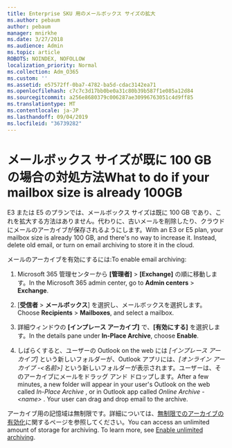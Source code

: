 ```yaml
---
title: Enterprise SKU 用のメールボックス サイズの拡大
ms.author: pebaum
author: pebaum
manager: mnirkhe
ms.date: 3/27/2018
ms.audience: Admin
ms.topic: article
ROBOTS: NOINDEX, NOFOLLOW
localization_priority: Normal
ms.collection: Adm_O365
ms.custom: ''
ms.assetid: e57572ff-0ba7-4782-ba5d-cdac3142ea71
ms.openlocfilehash: c7c7c3d17bb0be0a31c80b39b587f1e085a12d84
ms.sourcegitcommit: a256e8680379c006287ae30996763051c4d9ff85
ms.translationtype: MT
ms.contentlocale: ja-JP
ms.lasthandoff: 09/04/2019
ms.locfileid: "36739282"
---
```

# <a name="what-to-do-if-your-mailbox-size-is-already-100gb"></a><span data-ttu-id="2b441-102">メールボックス サイズが既に 100 GB の場合の対処方法</span><span class="sxs-lookup"><span data-stu-id="2b441-102">What to do if your mailbox size is already 100GB</span></span>

<span data-ttu-id="2b441-p101">E3 または E5 のプランでは、メールボックス サイズは既に 100 GB であり、これを拡大する方法はありません。代わりに、古いメールを削除したり、クラウドにメールのアーカイブが保存されるようにします。</span><span class="sxs-lookup"><span data-stu-id="2b441-p101">With an E3 or E5 plan, your mailbox size is already 100 GB, and there's no way to increase it. Instead, delete old email, or turn on email archiving to store it in the cloud.</span></span> 
  
<span data-ttu-id="2b441-105">メールのアーカイブを有効にするには:</span><span class="sxs-lookup"><span data-stu-id="2b441-105">To enable email archiving:</span></span>
  
1. <span data-ttu-id="2b441-106">Microsoft 365 管理センターから **[管理者]** \> **[Exchange]** の順に移動します。</span><span class="sxs-lookup"><span data-stu-id="2b441-106">In the Microsoft 365 admin center, go to **Admin centers** \> **Exchange**.</span></span> 
    
2. <span data-ttu-id="2b441-107">[**受信者** \> **メールボックス**] を選択し、メールボックスを選択します。</span><span class="sxs-lookup"><span data-stu-id="2b441-107">Choose **Recipients** \> **Mailboxes**, and select a mailbox.</span></span> 
    
3. <span data-ttu-id="2b441-108">詳細ウィンドウの **[インプレース アーカイブ]** で、**[有効にする]** を選択します。</span><span class="sxs-lookup"><span data-stu-id="2b441-108">In the details pane under **In-Place Archive**, choose **Enable**.</span></span> 
    
4. <span data-ttu-id="2b441-p102">しばらくすると、ユーザーの Outlook on the web には *[インプレース アーカイブ]* という新しいフォルダーが、Outlook アプリには、*[オンライン アーカイブ -\<名前\>]* という新しいフォルダーが表示されます。ユーザーは、そのアーカイブにメールをドラッグ アンド ドロップします。</span><span class="sxs-lookup"><span data-stu-id="2b441-p102">After a few minutes, a new folder will appear in your user's Outlook on the web called  *In-Place Archive*  , or in Outlook app called  *Online Archive - \<name\>*  . Your user can drag and drop email to the archive.</span></span> 
    
<span data-ttu-id="2b441-p103">アーカイブ用の記憶域は無制限です。詳細については、[無制限でのアーカイブの有効化](https://docs.microsoft.com/office365/securitycompliance/enable-unlimited-archiving)に関するページを参照してください。</span><span class="sxs-lookup"><span data-stu-id="2b441-p103">You can access an unlimited amount of storage for archiving. To learn more, see [Enable unlimited archiving](https://docs.microsoft.com/office365/securitycompliance/enable-unlimited-archiving).</span></span>
  

